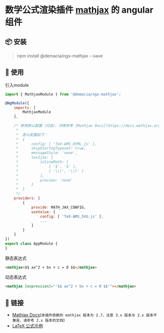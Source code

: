 # 数学公式渲染插件 [mathjax](https://www.mathjax.org/) 的 angular 组件

## 📦 安装

> npm install @demacia/ngx-mathjax --save

## 🔨 使用

引入module

``` js
import { MathjaxModule } from '@demacia/ngx-mathjax';

@NgModule({
    imports: [
        MathjaxModule
    ],
        
    /* 修改默认配置（可选），详情参考 [Mathjax Docs](https://docs.mathjax.org/en/v2.7-latest/configuration.html)
     *
     *  默认配置如下：
     *  {
     *      config: [ 'TeX-AMS_HTML.js' ],
     *      skipStartupTypeset: true,
     *      messageStyle: 'none',
     *      tex2jax: {
     *          inlineMath: [
     *              [ '$', '$' ],
     *              [ '\\(', '\\)' ]
     *          ],
     *          preview: 'none'
     *      }
     *  }
     */
    providers: [
        {
            provide: MATH_JAX_CONFIG,
            useValue: {
                config: [ 'TeX-AMS_SVG.js' ],
                ...
            }
        }
    ]
})
export class AppModule {
}
```

静态表达式

``` html
<mathjax>$$ ax^2 + bx + c = 0 $$</mathjax>
```

动态表达式

``` html
<mathjax [expression]="'$$ ax^2 + bx + c = 0 $$'"></mathjax>
```

## 🔗 链接
- [Mathjax Docs](https://docs.mathjax.org/en/v2.7-latest/index.html)(`本插件依赖的 mathjax 版本为 2.7，注意 3.x 版本与 2.x 版本不兼容，请参考 2.x 版本的文档`)
- [LaTeX 公式示例](https://www.jianshu.com/p/a7fa1ed4ca20)
